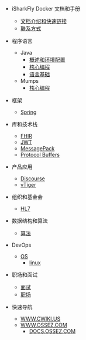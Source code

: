 - iSharkFly Docker 文档和手册
    - [文档介绍和快速链接](README.md)
    - [联系方式](CONTACT.md)

- 程序语言
    - Java
        - [概述和环境配置](programming-language/java/_README.md)
        - [核心编程](programming-language/java/core/_README.md)
        - [语言基础](programming-language/java/fundamentals/_README.md)
    - Mumps
        - [核心编程](programming-language/java/core/_README.md)

- 框架
    - [Spring](framework/spring/_README.md)

- 库和技术栈
    - [FHIR](tech-stack/fhir.md)
    - [JWT](tech-stack/jwt/README.md)
    - [MessagePack](tech-stack/message-pack/index.md)
    - [Protocol Buffers](tech-stack/protocol-buffers/index.md)

- 产品应用
    - [Discourse](product/discourse/index.md)
    - [vTiger](product/vtiger/_index.md)

- 组织和基金会
    - [HL7](organization-foundation/hl7.md)

- 数据结构和算法
    - [算法](algorithm/_index.md)

- DevOps
    - [OS](devops/_index.md)
        - [linux](devops/os/linux.md)

- 职场和面试
    - [面试](work/interview/_index.md)
    - [职场](work/workplace/_index.md)


- 快速导航
    - [WWW.CWIKI.US](https://www.cwiki.us/)
    - [WWW.OSSEZ.COM](https://www.ossez.com/categories)
        - [DOCS.OSSEZ.COM](https://docs.ossez.com/#/)
  